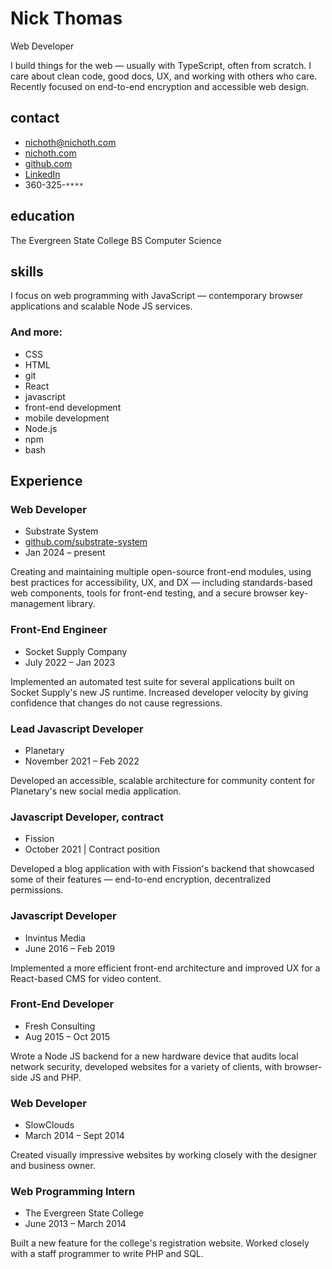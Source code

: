 # Nick Thomas
Web Developer

<p class="intro">
    I build things for the web &mdash; usually with TypeScript, often
    from scratch. I care about clean code, good docs, UX, and working with
    others who care. Recently focused on end-to-end encryption
    and accessible web design.
</p>

<div class="col-left">

## contact
* nichoth@nichoth.com
* [nichoth.com](https://nichoth.com/)
* [github.com](https://github.com/nichoth/)
* [LinkedIn](https://www.linkedin.com/in/nichoth/)
* 360-325-`****`

## education
The Evergreen State College
BS Computer Science

## skills
I focus on web programming with JavaScript &mdash; contemporary browser
applications and scalable Node JS services.

### And more:
* CSS
* HTML
* git
* React
* javascript
* front-end development
* mobile development
* Node.js
* npm
* bash
</div>

<div class="col-right">

## Experience

### Web Developer

* Substrate System
* [github.com/substrate-system](https://github.com/substrate-system)
* Jan 2024 &ndash; present

Creating and maintaining multiple open-source front-end modules, using best
practices for accessibility, UX, and DX &mdash; including standards-based
web components, tools for front-end testing, and a secure browser
key-management library.

### Front-End Engineer
* Socket Supply Company
* July 2022 &ndash; Jan 2023

Implemented an automated test suite for several applications built on Socket
Supply's new JS runtime. Increased developer velocity by giving confidence
that changes do not cause regressions.

### Lead Javascript Developer
* Planetary
* November 2021 &ndash; Feb 2022

Developed an accessible, scalable architecture for community content for
Planetary's new social media application.

### Javascript Developer, contract
* Fission
* October 2021 | Contract position

Developed a blog application with with Fission's backend that showcased some
of their features &mdash; end-to-end encryption, decentralized permissions.

### Javascript Developer
* Invintus Media
* June 2016 &ndash; Feb 2019

Implemented a more efficient front-end architecture and improved UX
for a React-based CMS for video content.

### Front-End Developer
* Fresh Consulting
* Aug 2015 &ndash; Oct 2015

Wrote a Node JS backend for a new hardware device that audits local network
security, developed websites for a variety of clients, with
browser-side JS and PHP.

### Web Developer
* SlowClouds
* March 2014 &ndash; Sept 2014

Created visually impressive websites by working closely with the
designer and business owner.

### Web Programming Intern
* The Evergreen State College
* June 2013 &ndash; March 2014

Built a new feature for the college's registration website.
Worked closely with a staff programmer to write PHP and SQL.
</div>
